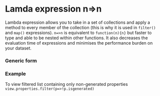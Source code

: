 # Lamda expression n=>n
Lambda expression allows you to take in a set of collections and apply a method to every member of the collection (this is why it is used in `filter()` and `map()` expressions).
`n=>n` is equivalent to `function(n){n}` but faster to type and able to be nested within other functions. It also decreases the evaluation time of expressions and minimises the performance burden on your dataset.

### Generic form





### Example
To view filtered list containing only non-generated properties
`view.properties.filter(p=>!p.isgenerated)`

